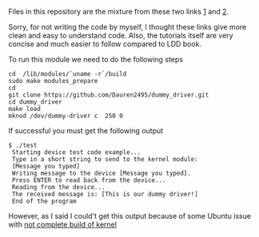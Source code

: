 Files in this repository are the mixture from these two links [1](https://www.codeproject.com/Articles/112474/A-Simple-Driver-for-Linux-OS) and
[2](http://derekmolloy.ie/writing-a-linux-kernel-module-part-2-a-character-device/).

Sorry, for not writing the code by myself, I thought these links give more clean and easy to understand code. Also, the tutorials itself are very concise and much easier to follow compared to LDD book.

To run this module we need to do the following steps

```shell
cd  /lib/modules/`uname -r`/build  
sudo make modules_prepare  
cd  
git clone https://github.com/Dauren2495/dummy_driver.git  
cd dummy_driver    
make load  
mknod /dev/dummy-driver c  250 0  
```  
If successful you must get the following output

```
$ ./test
 Starting device test code example...
 Type in a short string to send to the kernel module:
 [Message you typed]
 Writing message to the device [Message you typed].
 Press ENTER to read back from the device...
 Reading from the device...
 The received message is: [This is our dummy driver!]
 End of the program
```

However, as I said I could't get this output because of some Ubuntu issue with [not complete build of kernel](https://stackoverflow.com/questions/39107811/no-rule-to-make-target-arch-x86-entry-syscalls-syscall-32-tbl-needed-by-arch)

